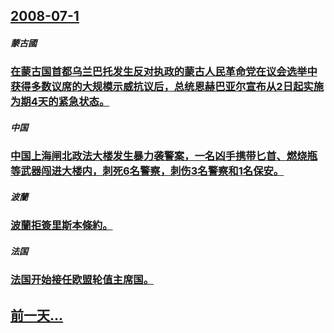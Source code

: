 ## [2008-07-1](/zh/news/2008/07/1/index.md)

##### 蒙古國
### [在蒙古国首都乌兰巴托发生反对执政的蒙古人民革命党在议会选举中获得多数议席的大规模示威抗议后，总统恩赫巴亚尔宣布从2日起实施为期4天的紧急状态。](/zh/news/2008/07/1/在蒙古国首都乌兰巴托发生反对执政的蒙古人民革命党在议会选举中获得多数议席的大规模示威抗议后-总统恩赫巴亚尔宣布从2日起实.md)
##### 中国
### [中国上海闸北政法大楼发生暴力袭警案，一名凶手携带匕首、燃烧瓶等武器闯进大楼内，刺死6名警察，刺伤3名警察和1名保安。](/zh/news/2008/07/1/中国上海闸北政法大楼发生暴力袭警案-一名凶手携带匕首-燃烧瓶等武器闯进大楼内-刺死6名警察-刺伤3名警察和1名保安.md)
##### 波蘭
### [波蘭拒簽里斯本條約。](/zh/news/2008/07/1/波蘭拒簽里斯本條約.md)
##### 法国
### [法国开始接任欧盟轮值主席国。](/zh/news/2008/07/1/法国开始接任欧盟轮值主席国.md)
## [前一天...](/zh/news/2008/06/29/index.md)


